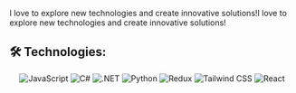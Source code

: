 
I love to explore new technologies and create innovative solutions!I love to explore new technologies and create innovative solutions!

## 🛠️ Technologies:

<p align="center">
  <img src="https://img.shields.io/badge/JavaScript-F7DF1E?style=flat-square&logo=javascript&logoColor=black" alt="JavaScript" />
  <img src="https://img.shields.io/badge/C%23-239120?style=flat-square&logo=csharp&logoColor=white" alt="C#" />
  <img src="https://img.shields.io/badge/.NET-512BD4?style=flat-square&logo=dotnet&logoColor=white" alt=".NET" />
  <img src="https://img.shields.io/badge/Python-3776AB?style=flat-square&logo=python&logoColor=white" alt="Python" />
  <img src="https://img.shields.io/badge/Redux-764ABC?style=flat-square&logo=redux&logoColor=white" alt="Redux" />
  <img src="https://img.shields.io/badge/Tailwind_CSS-06B6D4?style=flat-square&logo=tailwind-css&logoColor=white" alt="Tailwind CSS" />
  <img src="https://img.shields.io/badge/React-61DAFB?style=flat-square&logo=react&logoColor=white" alt="React" />
</p>







